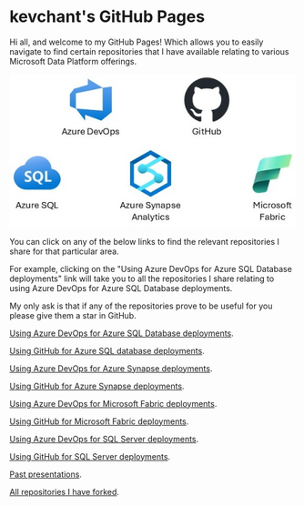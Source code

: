 # kevchant's GitHub Pages

Hi all, and welcome to my GitHub Pages! Which allows you to easily navigate to find certain repositories that I have available relating to various Microsoft Data Platform offerings.

<p align="center">
    <img src="./images/github_page_image.jpg" alt="GitHub Page image">
</p>

You can click on any of the below links to find the relevant repositories I share for that particular area. 

For example, clicking on the "Using Azure DevOps for Azure SQL Database deployments" link will take you to all the repositories I share relating to using Azure DevOps for Azure SQL Database deployments.

My only ask is that if any of the repositories prove to be useful for you please give them a star in GitHub.

[Using Azure DevOps for Azure SQL Database deployments](azdoazuresqldb.md).

[Using GitHub for Azure SQL database deployments](ghazuresqldb.md).

[Using Azure DevOps for Azure Synapse deployments](azdoazuresynapse.md).

[Using GitHub for Azure Synapse deployments](ghazuresynapse.md).

[Using Azure DevOps for Microsoft Fabric deployments](azdomicrosoftfabric.md).

[Using GitHub for Microsoft Fabric deployments](ghmicrosoftfabric.md).

[Using Azure DevOps for SQL Server deployments](azdosqlserver.md).

[Using GitHub for SQL Server deployments](ghsqlserver.md).

[Past presentations](presentations.md).

[All repositories I have forked](forks.md).
